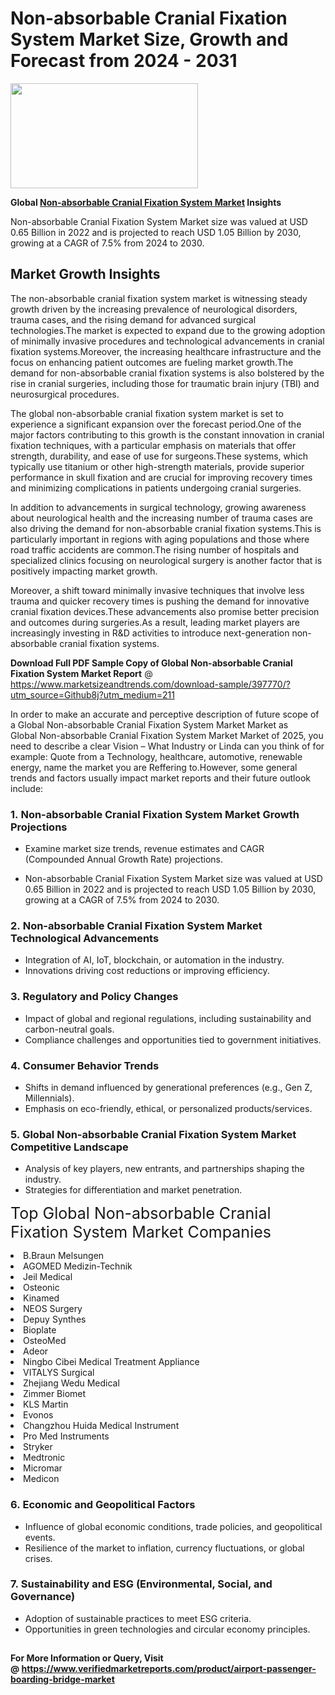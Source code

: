<H1>Non-absorbable Cranial Fixation System Market Size, Growth and Forecast from 2024 - 2031</H1><img class="aligncenter size-medium wp-image-584254" src="https://thirdeyenews.in/wp-content/uploads/2024/09/Global-Market-Research-300x168.jpeg" alt="" width="300" height="168" /><p><strong>Global&nbsp;<a href="https://www.marketsizeandtrends.com/download-sample/397770/?utm_source=Github8j?utm_medium=211">Non-absorbable Cranial Fixation System Market</a> Insights</strong></p><p>Non-absorbable Cranial Fixation System Market size was valued at USD 0.65 Billion in 2022 and is projected to reach USD 1.05 Billion by 2030, growing at a CAGR of 7.5% from 2024 to 2030.</p><p><h2>Market Growth Insights</h2> <p>The non-absorbable cranial fixation system market is witnessing steady growth driven by the increasing prevalence of neurological disorders, trauma cases, and the rising demand for advanced surgical technologies.The market is expected to expand due to the growing adoption of minimally invasive procedures and technological advancements in cranial fixation systems.Moreover, the increasing healthcare infrastructure and the focus on enhancing patient outcomes are fueling market growth.The demand for non-absorbable cranial fixation systems is also bolstered by the rise in cranial surgeries, including those for traumatic brain injury (TBI) and neurosurgical procedures.</p> <p>The global non-absorbable cranial fixation system market is set to experience a significant expansion over the forecast period.One of the major factors contributing to this growth is the constant innovation in cranial fixation techniques, with a particular emphasis on materials that offer strength, durability, and ease of use for surgeons.These systems, which typically use titanium or other high-strength materials, provide superior performance in skull fixation and are crucial for improving recovery times and minimizing complications in patients undergoing cranial surgeries.</p> <p>In addition to advancements in surgical technology, growing awareness about neurological health and the increasing number of trauma cases are also driving the demand for non-absorbable cranial fixation systems.This is particularly important in regions with aging populations and those where road traffic accidents are common.The rising number of hospitals and specialized clinics focusing on neurological surgery is another factor that is positively impacting market growth.</p> <p>Moreover, a shift toward minimally invasive techniques that involve less trauma and quicker recovery times is pushing the demand for innovative cranial fixation devices.These advancements also promise better precision and outcomes during surgeries.As a result, leading market players are increasingly investing in R&D activities to introduce next-generation non-absorbable cranial fixation systems.</p> <p><span class=""><strong>Download Full PDF Sample Copy of Global Non-absorbable Cranial Fixation System Market Report</strong> @ <a href="https://www.marketsizeandtrends.com/download-sample/397770/?utm_source=Github8j?utm_medium=211" target="_blank">https://www.marketsizeandtrends.com/download-sample/397770/?utm_source=Github8j?utm_medium=211</a></span></p><p>In order to make an accurate and perceptive description of future scope of a Global&nbsp;Non-absorbable Cranial Fixation System Market Market as Global&nbsp;Non-absorbable Cranial Fixation System Market Market of 2025, you need to describe a clear Vision &ndash; What Industry or Linda can you think of for example: Quote from a Technology, healthcare, automotive, renewable energy, name the market you are Reffering to.However, some general trends and factors usually impact market reports and their future outlook include:</p><h3>1.&nbsp;<strong>Non-absorbable Cranial Fixation System Market Growth Projections</strong></h3><ul><li>Examine market size trends, revenue estimates and CAGR (Compounded Annual Growth Rate) projections.</li><li><p>Non-absorbable Cranial Fixation System Market size was valued at USD 0.65 Billion in 2022 and is projected to reach USD 1.05 Billion by 2030, growing at a CAGR of 7.5% from 2024 to 2030.</p></li></ul><h3>2.&nbsp;<strong>Non-absorbable Cranial Fixation System Market Technological Advancements</strong></h3><ul><li>Integration of AI, IoT, blockchain, or automation in the industry.</li><li>Innovations driving cost reductions or improving efficiency.</li></ul><h3>3.&nbsp;<strong>Regulatory and Policy Changes</strong></h3><ul><li>Impact of global and regional regulations, including sustainability and carbon-neutral goals.</li><li>Compliance challenges and opportunities tied to government initiatives.</li></ul><h3>4.&nbsp;<strong>Consumer Behavior Trends</strong></h3><ul><li>Shifts in demand influenced by generational preferences (e.g., Gen Z, Millennials).</li><li>Emphasis on eco-friendly, ethical, or personalized products/services.</li></ul><h3>5.&nbsp;<strong>Global Non-absorbable Cranial Fixation System Market Competitive Landscape</strong></h3><ul><li>Analysis of key players, new entrants, and partnerships shaping the industry.</li><li>Strategies for differentiation and market penetration.</li></ul><p data-pm-slice="1 1 []"><span style="color: inherit; font-family: inherit; font-size: 25px;">Top Global Non-absorbable Cranial Fixation System Market Companies</span></p><div class="" data-test-id=""><p><li>B.Braun Melsungen</li><li> AGOMED Medizin-Technik</li><li> Jeil Medical</li><li> Osteonic</li><li> Kinamed</li><li> NEOS Surgery</li><li> Depuy Synthes</li><li> Bioplate</li><li> OsteoMed</li><li> Adeor</li><li> Ningbo Cibei Medical Treatment Appliance</li><li> VITALYS Surgical</li><li> Zhejiang Wedu Medical</li><li> Zimmer Biomet</li><li> KLS Martin</li><li> Evonos</li><li> Changzhou Huida Medical Instrument</li><li> Pro Med Instruments</li><li> Stryker</li><li> Medtronic</li><li> Micromar</li><li> Medicon</li></p></div><h3>6.&nbsp;<strong>Economic and Geopolitical Factors</strong></h3><ul><li>Influence of global economic conditions, trade policies, and geopolitical events.</li><li>Resilience of the market to inflation, currency fluctuations, or global crises.</li></ul><h3>7.&nbsp;<strong>Sustainability and ESG (Environmental, Social, and Governance)</strong></h3><ul><li>Adoption of sustainable practices to meet ESG criteria.</li><li>Opportunities in green technologies and circular economy principles.</li></ul><h2><strong style="font-size: 14px;">For More Information or Query, Visit @&nbsp;</strong><a style="background-color: #ffffff; font-size: 14px;" href="https://www.marketsizeandtrends.com/report/non-absorbable-cranial-fixation-system-market/" target="_blank">https://www.verifiedmarketreports.com/product/airport-passenger-boarding-bridge-market</a></h2>